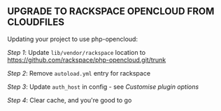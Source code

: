 UPGRADE TO RACKSPACE OPENCLOUD FROM CLOUDFILES
----------------------------------------------

Updating your project to use php-opencloud:

*Step 1*: Update `lib/vendor/rackspace` location to https://github.com/rackspace/php-opencloud.git/trunk

*Step 2*: Remove `autoload.yml` entry for rackspace

*Step 3*: Update `auth_host` in config - see _Customise plugin options_

*Step 4*: Clear cache, and you're good to go

